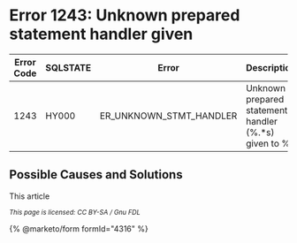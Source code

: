 # Error 1243: Unknown prepared statement handler given

| Error Code | SQLSTATE | Error                      | Description                                            |
| ---------- | -------- | -------------------------- | ------------------------------------------------------ |
| 1243       | HY000    | ER\_UNKNOWN\_STMT\_HANDLER | Unknown prepared statement handler (%.\*s) given to %s |

## Possible Causes and Solutions

This article

<sub>_This page is licensed: CC BY-SA / Gnu FDL_</sub>

{% @marketo/form formId="4316" %}
